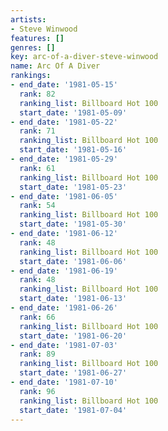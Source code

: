```yaml
---
artists:
- Steve Winwood
features: []
genres: []
key: arc-of-a-diver-steve-winwood
name: Arc Of A Diver
rankings:
- end_date: '1981-05-15'
  rank: 82
  ranking_list: Billboard Hot 100
  start_date: '1981-05-09'
- end_date: '1981-05-22'
  rank: 71
  ranking_list: Billboard Hot 100
  start_date: '1981-05-16'
- end_date: '1981-05-29'
  rank: 61
  ranking_list: Billboard Hot 100
  start_date: '1981-05-23'
- end_date: '1981-06-05'
  rank: 54
  ranking_list: Billboard Hot 100
  start_date: '1981-05-30'
- end_date: '1981-06-12'
  rank: 48
  ranking_list: Billboard Hot 100
  start_date: '1981-06-06'
- end_date: '1981-06-19'
  rank: 48
  ranking_list: Billboard Hot 100
  start_date: '1981-06-13'
- end_date: '1981-06-26'
  rank: 66
  ranking_list: Billboard Hot 100
  start_date: '1981-06-20'
- end_date: '1981-07-03'
  rank: 89
  ranking_list: Billboard Hot 100
  start_date: '1981-06-27'
- end_date: '1981-07-10'
  rank: 96
  ranking_list: Billboard Hot 100
  start_date: '1981-07-04'
---
```



